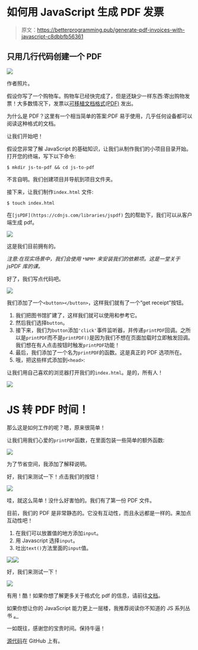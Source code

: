 # 如何用 JavaScript 生成 PDF 发票

> 原文：<https://betterprogramming.pub/generate-pdf-invoices-with-javascript-c8dbbfb56361>

## 只用几行代码创建一个 PDF

![](img/5ce3f8832f22d09b9631b0eca5f0c202.png)

作者照片。

假设你写了一个购物车。购物车已经快完成了，但是还缺少一样东西:寄出购物发票！大多数情况下，发票以[可移植文档格式(PDF)](https://en.wikipedia.org/wiki/Portable_Document_Format) 发出。

为什么是 PDF？这里有一个相当简单的答案:PDF 易于使用，几乎任何设备都可以阅读这种格式的文档。

让我们开始吧！

假设您非常了解 JavaScript 的基础知识，让我们从制作我们的小项目目录开始。打开您的终端，写下以下命令:

```
$ mkdir js-to-pdf && cd js-to-pdf
```

不言自明。我们创建项目并导航到项目文件夹。

接下来，让我们制作`index.html` 文件:

```
$ touch index.html
```

在`[jsPDF](https://cdnjs.com/libraries/jspdf)` [包](https://cdnjs.com/libraries/jspdf)的帮助下，我们可以从客户端生成 pdf。

![](img/dadeeb1414694addc8c8eb324d638a08.png)

这是我们目前拥有的。

*注意:在现实场景中，我们会使用* `*NPM*` *来安装我们的依赖项。这是一堂关于 jsPDF 库的课。*

好了，我们写点代码吧。

![](img/b257ba90d65a83f23b63572268853758.png)

我们添加了一个`<button></button>`，这样我们就有了一个“get receipt”按钮。

1.  我们把图书馆扩建了，这样我们就可以使用和参考它。
2.  然后我们选择`button`。
3.  接下来，我们为`button`添加`'click'`事件监听器，并传递`printPDF`回调。之所以是`printPDF`而不是`printPDF()`是因为我们不想在页面加载时立即触发回调。我们想在有人点击按钮时触发`printPDF`功能！
4.  最后，我们添加了一个名为`printPDF`的函数。这是真正的 PDF 选项所在。
5.  哦，把这些样式添加到`<head>`:

让我们用自己喜欢的浏览器打开我们的`index.html`。是的，所有人！

![](img/a472d13bc9a47b69f48ac964581ed7a7.png)

# JS 转 PDF 时间！

那么这是如何工作的呢？嗯，原来很简单！

让我们用我们心爱的`printPDF`函数，在里面包装一些简单的额外函数:

![](img/ecf907d8e8f28e68944cf0686a170ab9.png)

为了节省空间，我添加了解释说明。

好，我们来测试一下！点击我们的按钮！

![](img/a6c5d57a5dcbfe508b975ccf3f24349c.png)

哇，就这么简单！没什么好害怕的。我们有了第一份 PDF 文件。

目前，我们的 PDF 是非常静态的。它没有互动性，而且永远都是一样的。来加点互动性吧！

1.  在我们可以放置值的地方添加`input`。
2.  用 Javascript 选择`input`。
3.  吐出`text()`方法里面的`input`值。

![](img/ef812479a85a8b6f76d57f79d9a9e3d9.png)![](img/7d64dc07c57973ce1c1b4cd6fde64ddc.png)

好，我们来测试一下！

![](img/191770aab84eb88b85dfa96a6e42c802.png)

有用！酷！如果你想了解更多关于格式化 pdf 的信息，请前往[文档](http://rawgit.com/MrRio/jsPDF/master/docs/)。

如果你想让你的 JavaScript 能力更上一层楼，我推荐阅读你不知道的 JS 系列丛书 [*。*](https://amzn.to/2LSDpG6?source=post_page---------------------------)

一如既往，感谢您的宝贵时间。保持牛逼！

[源代码](https://github.com/wesharehoodies/js-to-pdf)在 GitHub 上有。